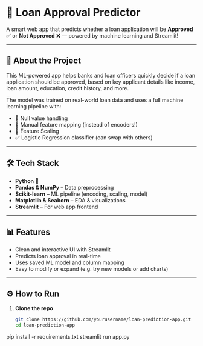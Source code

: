 # 💸 Loan Approval Predictor

A smart web app that predicts whether a loan application will be **Approved** ✅ or **Not Approved** ❌ — powered by machine learning and Streamlit!

---

## 🚀 About the Project

This ML-powered app helps banks and loan officers quickly decide if a loan application should be approved, based on key applicant details like income, loan amount, education, credit history, and more.

The model was trained on real-world loan data and uses a full machine learning pipeline with:

- 🧹 Null value handling
- 🔁 Manual feature mapping (instead of encoders!)
- 📏 Feature Scaling
- ✅ Logistic Regression classifier (can swap with others)

---

## 🛠️ Tech Stack

- **Python** 🐍
- **Pandas & NumPy** – Data preprocessing
- **Scikit-learn** – ML pipeline (encoding, scaling, model)
- **Matplotlib & Seaborn** – EDA & visualizations
- **Streamlit** – For web app frontend

---

## 📊 Features

- Clean and interactive UI with Streamlit
- Predicts loan approval in real-time
- Uses saved ML model and column mapping
- Easy to modify or expand (e.g. try new models or add charts)

---

## ⚙️ How to Run

1. **Clone the repo**
   ```bash
   git clone https://github.com/yourusername/loan-prediction-app.git
   cd loan-prediction-app

pip install -r requirements.txt
streamlit run app.py



